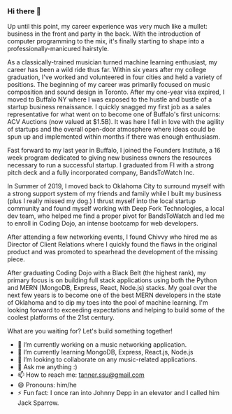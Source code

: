 ### Hi there 👋

Up until this point, my career experience was very much like a mullet: business in the front and party in the back. With the introduction of computer programming to the mix, it's finally starting to shape into a professionally-manicured hairstyle.

As a classically-trained musician turned machine learning enthusiast, my career has been a wild ride thus far. Within six years after my college graduation, I've worked and volunteered in four cities and held a variety of positions. The beginning of my career was primarily focused on music composition and sound design in Toronto. After my one-year visa expired, I moved to Buffalo NY where I was exposed to the hustle and bustle of a startup business renaissance. I quickly snagged my first job as a sales representative for what went on to become one of Buffalo's first unicorns: ACV Auctions (now valued at $1.5B). It was here I fell in love with the agility of startups and the overall open-door atmosphere where ideas could be spun up and implemented within months if there was enough enthusiasm.

Fast forward to my last year in Buffalo, I joined the Founders Institute, a 16 week program dedicated to giving new business owners the resources necessary to run a successful startup. I graduated from FI with a strong pitch deck and a fully incorporated company, BandsToWatch Inc.

In Summer of 2019, I moved back to Oklahoma City to surround myself with a strong support system of my friends and family while I built my business (plus I really missed my dog.) I thrust myself into the local startup community and found myself working with Deep Fork Technologies, a local dev team, who helped me find a proper pivot for BandsToWatch and led me to enroll in Coding Dojo, an intense bootcamp for web developers.

After attending a few networking events, I found Chivvy who hired me as Director of Client Relations where I quickly found the flaws in the original product and was promoted to spearhead the development of the missing piece.

After graduating Coding Dojo with a Black Belt (the highest rank), my primary focus is on building full stack applications using both the Python and MERN (MongoDB, Express, React, Node.js) stacks. My goal over the next few years is to become one of the best MERN developers in the state of Oklahoma and to dip my toes into the pool of machine learning. I'm looking forward to exceeding expectations and helping to build some of the coolest platforms of the 21st century.

What are you waiting for? Let's build something together! 

- 🔭 I’m currently working on a music networking application.
- 🌱 I’m currently learning MongoDB, Express, React.js, Node.js
- 👯 I’m looking to collaborate on any music-related applications.
- 💬 Ask me anything :) 
- 📫 How to reach me: tanner.ssu@gmail.com
- 😄 Pronouns: him/he
- ⚡ Fun fact: I once ran into Johnny Depp in an elevator and I called him Jack Sparrow. 

